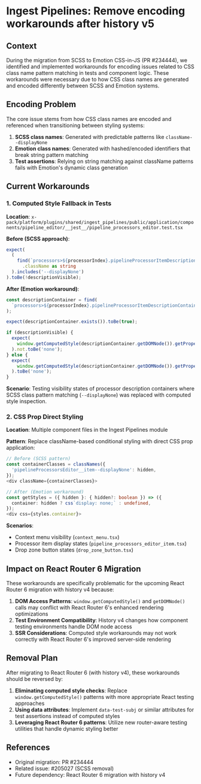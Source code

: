 # Ingest Pipelines: Remove encoding workarounds after history v5

## Context

During the migration from SCSS to Emotion CSS-in-JS (PR #234444), we identified and implemented workarounds for encoding issues related to CSS class name pattern matching in tests and component logic. These workarounds were necessary due to how CSS class names are generated and encoded differently between SCSS and Emotion systems.

## Encoding Problem

The core issue stems from how CSS class names are encoded and referenced when transitioning between styling systems:

1. **SCSS class names**: Generated with predictable patterns like `className--displayNone`
2. **Emotion class names**: Generated with hashed/encoded identifiers that break string pattern matching
3. **Test assertions**: Relying on string matching against className patterns fails with Emotion's dynamic class generation

## Current Workarounds

### 1. Computed Style Fallback in Tests

**Location**: `x-pack/platform/plugins/shared/ingest_pipelines/public/application/components/pipeline_editor/__jest__/pipeline_processors_editor.test.tsx`

**Before (SCSS approach)**:
```typescript
expect(
  (
    find(`processors>${processorIndex}.pipelineProcessorItemDescriptionContainer`).props()
      .className as string
  ).includes('--displayNone')
).toBe(!descriptionVisible);
```

**After (Emotion workaround)**:
```typescript
const descriptionContainer = find(
  `processors>${processorIndex}.pipelineProcessorItemDescriptionContainer`
);

expect(descriptionContainer.exists()).toBe(true);

if (descriptionVisible) {
  expect(
    window.getComputedStyle(descriptionContainer.getDOMNode()).getPropertyValue('display')
  ).not.toBe('none');
} else {
  expect(
    window.getComputedStyle(descriptionContainer.getDOMNode()).getPropertyValue('display')
  ).toBe('none');
}
```

**Scenario**: Testing visibility states of processor description containers where SCSS class pattern matching (`--displayNone`) was replaced with computed style inspection.

### 2. CSS Prop Direct Styling

**Location**: Multiple component files in the Ingest Pipelines module

**Pattern**: Replace className-based conditional styling with direct CSS prop application:

```typescript
// Before (SCSS pattern)
const containerClasses = classNames({
  'pipelineProcessorsEditor__item--displayNone': hidden,
});
<div className={containerClasses}>

// After (Emotion workaround)  
const getStyles = ({ hidden }: { hidden?: boolean }) => ({
  container: hidden ? css`display: none;` : undefined,
});
<div css={styles.container}>
```

**Scenarios**: 
- Context menu visibility (`context_menu.tsx`)
- Processor item display states (`pipeline_processors_editor_item.tsx`)
- Drop zone button states (`drop_zone_button.tsx`)

## Impact on React Router 6 Migration

These workarounds are specifically problematic for the upcoming React Router 6 migration with history v4 because:

1. **DOM Access Patterns**: `window.getComputedStyle()` and `getDOMNode()` calls may conflict with React Router 6's enhanced rendering optimizations
2. **Test Environment Compatibility**: History v4 changes how component testing environments handle DOM node access
3. **SSR Considerations**: Computed style workarounds may not work correctly with React Router 6's improved server-side rendering

## Removal Plan

After migrating to React Router 6 (with history v4), these workarounds should be reversed by:

1. **Eliminating computed style checks**: Replace `window.getComputedStyle()` patterns with more appropriate React testing approaches
2. **Using data attributes**: Implement `data-test-subj` or similar attributes for test assertions instead of computed styles
3. **Leveraging React Router 6 patterns**: Utilize new router-aware testing utilities that handle dynamic styling better

## References

- Original migration: PR #234444
- Related issue: #205027 (SCSS removal)
- Future dependency: React Router 6 migration with history v4